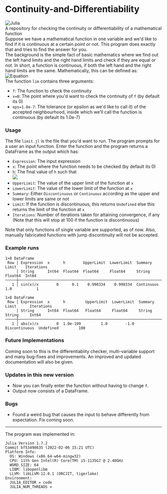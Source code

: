 # Continuity-and-Differentiability
![Julia](https://img.shields.io/static/v1?label=Language%20Used&message=The%20Julia%20Programming%20Language&color=purple&logo=julia&logoColor=white)<br>
A repository for checking the continuity or differentiability of a mathematical function<br>
Suppose we have a mathematical function in one variable and we'd like to find if it is continuous at a certain point or not. This program does exactly that and tries to find the answer for you.<br>
The background is the simple fact of basic mathematics where we find out the left hand limits and the right hand limits and check if they are equal or not. In short, a function is continuous, if both the left hand and the right hand limits are the same. Mathematically, this can be defined as:<br>
![Equation](https://latex2png.com/pngs/ecd3d8e13746a82127f4eed1f79de818.png)<br>
The function `lim` contains three arguments:
- `f`: The function to check the continuity
- `x=0`:  The point where you'd want to check the continuity of `f` (by default its 0)
- `eps=1.0e-7`: The tolerance (or epsilon as we'd like to call it) of the accepted neighbourhood, inside which we'll call the function is continuous (by default its 1.0e-7)

###  Usage
The file `limit.jl` is the file that you'd want to run. The program prompts for a user an input function. Enter the function and the program returns a DataFrame as the output which has:
- `Expression`: The input expression
- `x`:  The point where the function needs to be checked (by default its 0)
- `h`:  The final value of `h` such that<br> ![](https://latex2png.com/pngs/2c66ebef660f8b73d9b193b7461e16a2.png)
- `UpperLimit`: The value of the upper limit of the function at `x`
- `LowerLimit`: The value of the lower limit of the function at `x`
- `Summary`:  Either `Discontinuous` or `Continuous` according as the upper and lower limits are same or not
- `Limit`:  If the function is discontinuous, this returns `Undefined` else this returns the limit of the function at `x`
- `Iterations`: Number of iterations taken for attaining convergence, if any (Note that this will stop at 100 if the function is discontinuous)


Note that only functions of single variable are supported, as of now. Also, manually fabricated functions with jump discontinuity will not be accepted.
### Example runs

```
1×8 DataFrame
 Row │ Expression  x      h        UpperLimit  LowerLimit  Summary     Limit    Iterations 
     │ String      Int64  Float64  Float64     Float64     String      Float64  Int64      
─────┼─────────────────────────────────────────────────────────────────────────────────────
   1 │ sin(x)/x        0      0.1    0.998334    0.998334  Continuous      1.0           1
```

```
1×8 DataFrame
 Row │ Expression  x      h         UpperLimit  LowerLimit  Summary        Limit      Iterations 
     │ String      Int64  Float64   Float64     Float64     String         String     Int64      
─────┼───────────────────────────────────────────────────────────────────────────────────────────
   1 │ abs(x)/x        0  1.0e-199         1.0        -1.0  Discontinuous  Undefined         100
```

### Future Implementations
Coming soon to this is the differentiabiity checker, multi-variable support and many bug-fixes and improvements. An improved and updated documentation will also be given.

### Updates in this new version
- Now you can finally enter the function without having to change `f`.
- Output now consists of a DataFrame.

### Bugs
- Found a weird bug that causes the input to behave differently from expectation. Fix coming soon.

----
The program was implemented in:
```
Julia Version 1.7.2
Commit bf53498635 (2022-02-06 15:21 UTC)
Platform Info:
  OS: Windows (x86_64-w64-mingw32)
  CPU: 11th Gen Intel(R) Core(TM) i5-1135G7 @ 2.40GHz
  WORD_SIZE: 64
  LIBM: libopenlibm
  LLVM: libLLVM-12.0.1 (ORCJIT, tigerlake)
Environment:
  JULIA_EDITOR = code
  JULIA_NUM_THREADS =
```
